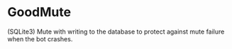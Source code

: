 # GoodMute
(SQLite3) Mute with writing to the database to protect against mute failure when the bot crashes.
